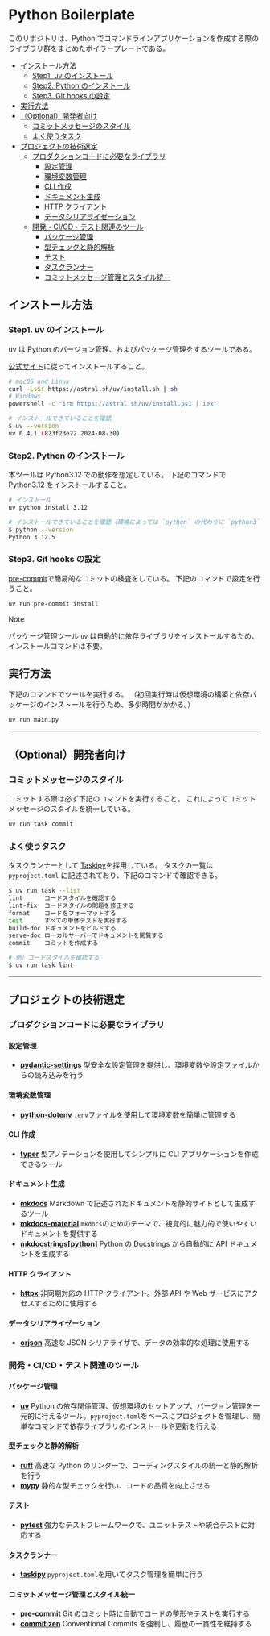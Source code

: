 # Python Boilerplate

このリポジトリは、Python でコマンドラインアプリケーションを作成する際のライブラリ群をまとめたボイラープレートである。

- [インストール方法](#インストール方法)
  - [Step1. uv のインストール](#step1-uv-のインストール)
  - [Step2. Python のインストール](#step2-python-のインストール)
  - [Step3. Git hooks の設定](#step3-git-hooks-の設定)
- [実行方法](#実行方法)
- [（Optional）開発者向け](#optional開発者向け)
  - [コミットメッセージのスタイル](#コミットメッセージのスタイル)
  - [よく使うタスク](#よく使うタスク)
- [プロジェクトの技術選定](#プロジェクトの技術選定)
  - [プロダクションコードに必要なライブラリ](#プロダクションコードに必要なライブラリ)
    - [設定管理](#設定管理)
    - [環境変数管理](#環境変数管理)
    - [CLI 作成](#cli-作成)
    - [ドキュメント生成](#ドキュメント生成)
    - [HTTP クライアント](#http-クライアント)
    - [データシリアライゼーション](#データシリアライゼーション)
  - [開発・CI/CD・テスト関連のツール](#開発cicdテスト関連のツール)
    - [パッケージ管理](#パッケージ管理)
    - [型チェックと静的解析](#型チェックと静的解析)
    - [テスト](#テスト)
    - [タスクランナー](#タスクランナー)
    - [コミットメッセージ管理とスタイル統一](#コミットメッセージ管理とスタイル統一)

## インストール方法

### Step1. uv のインストール

uv は Python のバージョン管理、およびパッケージ管理をするツールである。

[公式サイト](https://docs.astral.sh/uv/getting-started/installation/)に従ってインストールすること。

```bash
# macOS and Linux
curl -LsSf https://astral.sh/uv/install.sh | sh
# Windows
powershell -c "irm https://astral.sh/uv/install.ps1 | iex"

# インストールできていることを確認
$ uv --version
uv 0.4.1 (823f23e22 2024-08-30)
```

### Step2. Python のインストール

本ツールは Python3.12 での動作を想定している。
下記のコマンドで Python3.12 をインストールすること。

```bash
# インストール
uv python install 3.12

# インストールできていることを確認（環境によっては `python` の代わりに `python3` や `python3.12` を使用すること）
$ python --version
Python 3.12.5
```

### Step3. Git hooks の設定

[pre-commit](https://pre-commit.com/)で簡易的なコミットの検査をしている。
下記のコマンドで設定を行うこと。

```bash
uv run pre-commit install
```

> [!NOTE]
> パッケージ管理ツール `uv` は自動的に依存ライブラリをインストールするため、インストールコマンドは不要。

## 実行方法

下記のコマンドでツールを実行する。
（初回実行時は仮想環境の構築と依存パッケージのインストールを行うため、多少時間がかかる。）

```bash
uv run main.py
```

---

## （Optional）開発者向け

### コミットメッセージのスタイル

コミットする際は必ず下記のコマンドを実行すること。
これによってコミットメッセージのスタイルを統一している。

```bash
uv run task commit
```

### よく使うタスク

タスクランナーとして [Taskipy](https://github.com/taskipy/taskipy)を採用している。
タスクの一覧は `pyproject.toml` に記述されており、下記のコマンドで確認できる。

```bash
$ uv run task --list
lint      コードスタイルを確認する
lint-fix  コードスタイルの問題を修正する
format    コードをフォーマットする
test      すべての単体テストを実行する
build-doc ドキュメントをビルドする
serve-doc ローカルサーバーでドキュメントを閲覧する
commit    コミットを作成する

# 例）コードスタイルを確認する
$ uv run task lint
```

---

## プロジェクトの技術選定

### プロダクションコードに必要なライブラリ

#### 設定管理

- **[pydantic-settings](https://docs.pydantic.dev/)**
  型安全な設定管理を提供し、環境変数や設定ファイルからの読み込みを行う

#### 環境変数管理

- **[python-dotenv](https://saurabh-kumar.com/python-dotenv/)**
  `.env`ファイルを使用して環境変数を簡単に管理する

#### CLI 作成

- **[typer](https://typer.tiangolo.com/)**
  型アノテーションを使用してシンプルに CLI アプリケーションを作成できるツール

#### ドキュメント生成

- **[mkdocs](https://www.mkdocs.org/)**
  Markdown で記述されたドキュメントを静的サイトとして生成するツール
- **[mkdocs-material](https://squidfunk.github.io/mkdocs-material/)**
  `mkdocs`のためのテーマで、視覚的に魅力的で使いやすいドキュメントを提供する
- **[mkdocstrings[python]](https://mkdocstrings.github.io/)**
  Python の Docstrings から自動的に API ドキュメントを生成する

#### HTTP クライアント

- **[httpx](https://www.python-httpx.org/)**
  非同期対応の HTTP クライアント。外部 API や Web サービスにアクセスするために使用する

#### データシリアライゼーション

- **[orjson](https://github.com/ijl/orjson)**
  高速な JSON シリアライザで、データの効率的な処理に使用する

### 開発・CI/CD・テスト関連のツール

#### パッケージ管理

- **[uv](https://docs.astral.sh/uv/)**
  Python の依存関係管理、仮想環境のセットアップ、バージョン管理を一元的に行えるツール。`pyproject.toml`をベースにプロジェクトを管理し、簡単なコマンドで依存ライブラリのインストールや更新を行える

#### 型チェックと静的解析

- **[ruff](https://docs.astral.sh/ruff/)**
  高速な Python のリンターで、コーディングスタイルの統一と静的解析を行う
- **[mypy](https://mypy-lang.org/)**
  静的な型チェックを行い、コードの品質を向上させる

#### テスト

- **[pytest](https://docs.pytest.org/en/latest/)**
  強力なテストフレームワークで、ユニットテストや統合テストに対応する

#### タスクランナー

- **[taskipy](https://github.com/illBeRoy/taskipy)**
  `pyproject.toml`を用いてタスク管理を簡単に行う

#### コミットメッセージ管理とスタイル統一

- **[pre-commit](https://pre-commit.com/)**
  Git のコミット時に自動でコードの整形やテストを実行する
- **[commitizen](https://commitizen-tools.github.io/commitizen/)**
  Conventional Commits を強制し、履歴の一貫性を維持する
